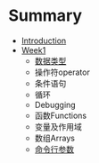 # Summary

* [Introduction](README.md)
* [Week1](chapter1.md)
  * [数据类型](chapter1/shu-ju-lei-xing.md)
  * 操作符operator
  * 条件语句
  * 循环
  * Debugging
  * 函数Functions
  * 变量及作用域
  * 数组Arrays
  * [命令行参数](chapter1/ming-ling-xing-can-shu.md)

